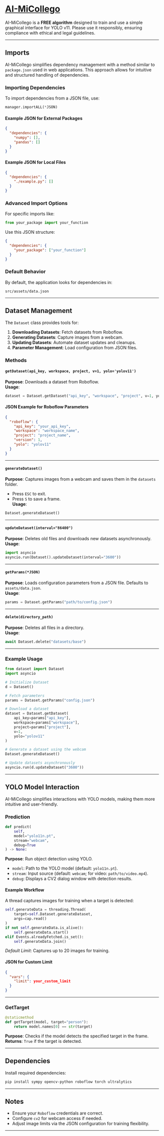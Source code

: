 # [**AI-MiCollego**](https://github.com/NotZambaJr/ai-micollego.git)

AI-MiCollego is a **FREE algorithm** designed to train and use a simple graphical interface for YOLO v11. Please use it responsibly, ensuring compliance with ethical and legal guidelines.

---

## **Imports**

AI-MiCollego simplifies dependency management with a method similar to `package.json` used in web applications. This approach allows for intuitive and structured handling of dependencies.

### **Importing Dependencies**
To import dependencies from a JSON file, use:
```python
manager.importALL(*JSON)
```

#### Example JSON for External Packages
```json
{
  "dependencies": {
    "numpy": [],
    "pandas": []
  }
}
```

#### Example JSON for Local Files
```json
{
  "dependencies": {
    "./example.py": []
  }
}
```

### **Advanced Import Options**
For specific imports like:
```python
from your_package import your_function
```
Use this JSON structure:
```json
{
  "dependencies": {
    "your_package": ["your_function"]
  }
}
```

### Default Behavior
By default, the application looks for dependencies in:
```
src/assets/data.json
```

---

## **Dataset Management**

The `Dataset` class provides tools for:
1. **Downloading Datasets**: Fetch datasets from Roboflow.
2. **Generating Datasets**: Capture images from a webcam.
3. **Updating Datasets**: Automate dataset updates and cleanups.
4. **Parameter Management**: Load configuration from JSON files.

### **Methods**

#### `getDataset(api_key, workspace, project, v=1, yolo='yolov11')`
**Purpose**: Downloads a dataset from Roboflow.  
**Usage**:
```python
dataset = Dataset.getDataset("api_key", "workspace", "project", v=1, yolo="yolov11")
```

#### JSON Example for Roboflow Parameters
```json
{
  "roboflow": {
    "api_key": "your_api_key",
    "workspace": "workspace_name",
    "project": "project_name",
    "version": 1,
    "yolo": "yolov11"
  }
}
```

---

#### `generateDataset()`
**Purpose**: Captures images from a webcam and saves them in the `datasets` folder.  
- Press `ESC` to exit.
- Press `S` to save a frame.  
**Usage**:
```python
Dataset.generateDataset()
```

---

#### `updateDataset(interval="86400")`
**Purpose**: Deletes old files and downloads new datasets asynchronously.  
**Usage**:
```python
import asyncio
asyncio.run(Dataset().updateDataset(interval="3600"))
```

---

#### `getParams(*JSON)`
**Purpose**: Loads configuration parameters from a JSON file. Defaults to `assets/data.json`.  
**Usage**:
```python
params = Dataset.getParams("path/to/config.json")
```

---

#### `delete(directory_path)`
**Purpose**: Deletes all files in a directory.  
**Usage**:
```python
await Dataset.delete("datasets/base")
```

---

### **Example Usage**

```python
from dataset import Dataset
import asyncio

# Initialize Dataset
d = Dataset()

# Fetch parameters
params = Dataset.getParams("config.json")

# Download a dataset
dataset = Dataset.getDataset(
    api_key=params["api_key"],
    workspace=params["workspace"],
    project=params["project"],
    v=1,
    yolo="yolov11"
)

# Generate a dataset using the webcam
Dataset.generateDataset()

# Update datasets asynchronously
asyncio.run(d.updateDataset("3600"))
```

---

## **YOLO Model Interaction**

AI-MiCollego simplifies interactions with YOLO models, making them more intuitive and user-friendly.

### **Prediction**
```python
def predict(
    self, 
    model="yolo11n.pt", 
    stream="webcam", 
    debug=True
) -> None:
```
**Purpose**: Run object detection using YOLO.  
- `model`: Path to the YOLO model (default: `yolo11n.pt`).  
- `stream`: Input source (default: `webcam`; for video: `path/to/video.mp4`).  
- `debug`: Displays a CV2 dialog window with detection results.  

#### Example Workflow
A thread captures images for training when a target is detected:

```python
self.generateData = threading.Thread(
    target=self.Dataset.generateDataset,
    args=cap.read()
)
if not self.generateData.is_alive():
    self.generateData.start()
elif Events.alreadyFetched.is_set():
    self.generateData.join()
```
_Default Limit_: Captures up to 20 images for training.  

#### JSON for Custom Limit
```json
{
  "vars": {
    "limit": your_custom_limit
  }
}
```

---

### **GetTarget**
```python
@staticmethod
def getTarget(model, target="person"):
    return model.names[0] == str(target)
```
**Purpose**: Checks if the model detects the specified target in the frame.  
**Returns**: `True` if the target is detected.

---

## **Dependencies**

Install required dependencies:
```bash
pip install sympy opencv-python roboflow torch ultralytics 
```

---

## **Notes**
- Ensure your `Roboflow` credentials are correct.
- Configure `cv2` for webcam access if needed.
- Adjust image limits via the JSON configuration for training flexibility.

--- 
